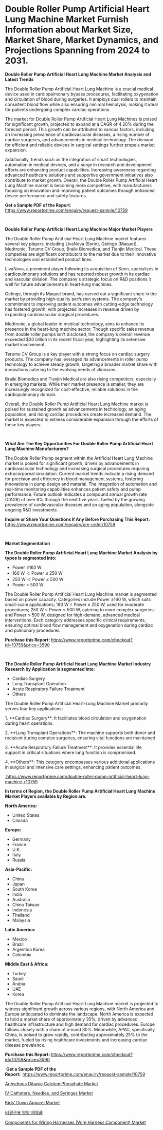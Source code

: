 <p><h1>Double Roller Pump Artificial Heart Lung Machine Market Furnish Information about Market Size, Market Share, Market Dynamics, and Projections Spanning from 2024 to 2031.</h1></p><p><strong>Double Roller Pump Artificial Heart Lung Machine Market Analysis and Latest Trends</strong></p>
<p><p>The Double Roller Pump Artificial Heart Lung Machine is a crucial medical device used in cardiopulmonary bypass procedures, facilitating oxygenation and circulation of blood during surgeries. It employs dual rollers to maintain consistent blood flow while also ensuring minimal hemolysis, making it ideal for patients undergoing complex cardiac operations.</p><p>The market for Double Roller Pump Artificial Heart Lung Machines is poised for significant growth, projected to expand at a CAGR of 4.20% during the forecast period. This growth can be attributed to various factors, including an increasing prevalence of cardiovascular diseases, a rising number of cardiac surgeries, and advancements in medical technology. The demand for efficient and reliable devices in surgical settings further propels market expansion.</p><p>Additionally, trends such as the integration of smart technologies, automation in medical devices, and a surge in research and development efforts are enhancing product capabilities. Increasing awareness regarding advanced healthcare solutions and supportive government initiatives also contribute to market growth. Overall, the Double Roller Pump Artificial Heart Lung Machine market is becoming more competitive, with manufacturers focusing on innovation and improving patient outcomes through enhanced device performance and safety features.</p></p>
<p><strong>Get a Sample PDF of the Report:&nbsp;</strong> <a href="https://www.reportprime.com/enquiry/request-sample/10759">https://www.reportprime.com/enquiry/request-sample/10759</a></p>
<p>&nbsp;</p>
<p><strong>Double Roller Pump Artificial Heart Lung Machine Major Market Players</strong></p>
<p><p>The Double Roller Pump Artificial Heart Lung Machine market features several key players, including LivaNova (Sorin), Getinge (Maquet), Medtronic, Terumo CV Group, Braile Biomedica, and Tianjin Medical. These companies are significant contributors to the market due to their innovative technologies and established product lines.</p><p>LivaNova, a prominent player following its acquisition of Sorin, specializes in cardiopulmonary solutions and has reported robust growth in its cardiac and vascular division. The company's strategic focus on R&D positions it well for future advancements in heart-lung machines.</p><p>Getinge, through its Maquet brand, has carved out a significant share in the market by providing high-quality perfusion systems. The company's commitment to improving patient outcomes with cutting-edge technology has fostered growth, with projected increases in revenue driven by expanding cardiovascular surgical procedures.</p><p>Medtronic, a global leader in medical technology, aims to enhance its presence in the heart-lung machine sector. Though specific sales revenue from double roller pumps isn't disclosed, the company's overall revenue exceeded $30 billion in its recent fiscal year, highlighting its extensive market involvement.</p><p>Terumo CV Group is a key player with a strong focus on cardiac surgery products. The company has leveraged its advancements in roller pump technology to achieve steady growth, targeting a broader market share with innovations catering to the evolving needs of clinicians.</p><p>Braile Biomedica and Tianjin Medical are also rising competitors, especially in emerging markets. While their market presence is smaller, they are increasingly recognized for cost-effective, reliable solutions in the cardiopulmonary domain.</p><p>Overall, the Double Roller Pump Artificial Heart Lung Machine market is poised for sustained growth as advancements in technology, an aging population, and rising cardiac procedures create increased demand. The market is expected to witness considerable expansion through the efforts of these key players.</p></p>
<p>&nbsp;</p>
<p><strong>What Are The Key Opportunities For Double Roller Pump Artificial Heart Lung Machine Manufacturers?</strong></p>
<p><p>The Double Roller Pump segment within the Artificial Heart Lung Machine market is poised for significant growth, driven by advancements in cardiovascular technology and increasing surgical procedures requiring extracorporeal circulation. Current market trends indicate a rising demand for precision and efficiency in blood management systems, fostering innovations in pump design and material. The integration of automation and real-time monitoring capabilities enhances patient safety and pump performance. Future outlook indicates a compound annual growth rate (CAGR) of over 6% through the next five years, fueled by the growing prevalence of cardiovascular diseases and an aging population, alongside ongoing R&D investments.</p></p>
<p><strong>Inquire or Share Your Questions If Any Before Purchasing This Report:</strong> <a href="https://www.reportprime.com/enquiry/pre-order/10759">https://www.reportprime.com/enquiry/pre-order/10759</a></p>
<p>&nbsp;</p>
<p><strong>Market Segmentation</strong></p>
<p><strong>The Double Roller Pump Artificial Heart Lung Machine Market Analysis by types is segmented into:</strong></p>
<p><ul><li>Power ≤160 W</li><li>160 W ＜ Power ≤ 250 W</li><li>250 W ＜ Power ≤ 500 W</li><li>Power > 500 W</li></ul></p>
<p><p>The Double Roller Pump Artificial Heart Lung Machine market is segmented based on power capacity. Categories include Power ≤160 W, which suits small-scale applications; 160 W < Power ≤ 250 W, used for moderate procedures; 250 W < Power ≤ 500 W, catering to more complex surgeries; and Power > 500 W, designed for high-demand, advanced medical interventions. Each category addresses specific clinical requirements, ensuring optimal blood flow management and oxygenation during cardiac and pulmonary procedures.</p></p>
<p><strong>Purchase this Report:&nbsp;</strong><a href="https://www.reportprime.com/checkout?id=10759&price=3590">https://www.reportprime.com/checkout?id=10759&price=3590</a></p>
<p>&nbsp;</p>
<p><strong>The Double Roller Pump Artificial Heart Lung Machine Market Industry Research by Application is segmented into:</strong></p>
<p><ul><li>Cardiac Surgery</li><li>Lung Transplant Operation</li><li>Acute Respiratory Failure Treatment</li><li>Others</li></ul></p>
<p><p>The Double Roller Pump Artificial Heart-Lung Machine Market primarily serves four key applications: </p><p>1. **Cardiac Surgery**: It facilitates blood circulation and oxygenation during heart operations.</p><p>2. **Lung Transplant Operations**: The machine supports both donor and recipient during complex surgeries, ensuring vital functions are maintained.</p><p>3. **Acute Respiratory Failure Treatment**: It provides essential life support in critical situations where lung function is compromised.</p><p>4. **Others**: This category encompasses various additional applications in surgical and intensive care settings, enhancing patient outcomes.</p></p>
<p><a href="https://www.reportprime.com/double-roller-pump-artificial-heart-lung-machine-r10759">&nbsp;https://www.reportprime.com/double-roller-pump-artificial-heart-lung-machine-r10759</a></p>
<p><strong>In terms of Region, the Double Roller Pump Artificial Heart Lung Machine Market Players available by Region are:</strong></p>
<p>
    <p> <strong> North America: </strong>
        <ul>
            <li>United States</li>
            <li>Canada</li>
        </ul>
        </p> 
    <p> <strong> Europe: </strong>
        <ul>
            <li>Germany</li>
            <li>France</li>
            <li>U.K.</li>
            <li>Italy</li>
            <li>Russia</li>
        </ul>
        </p> 
    <p> <strong> Asia-Pacific: </strong>
        <ul>
            <li>China</li>
            <li>Japan</li>
            <li>South Korea</li>
            <li>India</li>
            <li>Australia</li>
            <li>China Taiwan</li>
            <li>Indonesia</li>
            <li>Thailand</li>
            <li>Malaysia</li>
        </ul>
        </p> 
    <p> <strong> Latin America: </strong>
        <ul>
            <li>Mexico</li>
            <li>Brazil</li>
            <li>Argentina Korea</li>
            <li>Colombia</li>
        </ul>
        </p> 
    <p> <strong> Middle East & Africa: </strong>
        <ul>
            <li>Turkey</li>
            <li>Saudi</li>
            <li>Arabia</li>
            <li>UAE</li>
            <li>Korea</li>
        </ul>
    </p>
    </p>
<p><p>The Double Roller Pump Artificial Heart Lung Machine market is projected to witness significant growth across various regions, with North America and Europe anticipated to dominate the landscape. North America is expected to hold a market share of approximately 35%, driven by advanced healthcare infrastructure and high demand for cardiac procedures. Europe follows closely with a share of around 30%. Meanwhile, APAC, specifically China, is poised to grow rapidly, contributing approximately 25% to the market, fueled by rising healthcare investments and increasing cardiac disease prevalence.</p></p>
<p><strong>Purchase this Report: </strong><a href="https://www.reportprime.com/checkout?id=10759&price=3590">https://www.reportprime.com/checkout?id=10759&price=3590</a></p>
<p>&nbsp;<strong>Get a Sample PDF of the Report:&nbsp;&nbsp;</strong><a href="https://www.reportprime.com/enquiry/request-sample/10759">https://www.reportprime.com/enquiry/request-sample/10759</a></p>
<p><strong></strong></p>
<p><p><a href="https://www.linkedin.com/pulse/analyzing-anhydrous-dibasic-calcium-phosphate-market-dynamics-ga5me?trackingId=apFr%2FIPVRVWq449wDnw1OQ%3D%3D">Anhydrous Dibasic Calcium Phosphate Market</a></p><p><a href="https://medium.com/@joeyojholms59/the-global-iv-catheters-needles-and-syringes-market-is-at-the-forefront-of-innovation-driving-6264e17be5e5">IV Catheters, Needles, and Syringes Market</a></p><p><a href="https://medium.com/@joeyojholms59/the-market-for-kids-down-apparel-market-is-examined-in-this-report-along-with-the-factors-that-379bb0f88386">Kids’ Down Apparel Market</a></p><p><a href="https://medium.com/@avaoneill70/parenteral-nutrition-medicament-market-%EC%9D%98-%EA%B8%80%EB%A1%9C%EB%B2%8C-%EC%8B%9C%EC%9E%A5-%EA%B0%9C%EC%9A%94%EB%8A%94-%EC%A0%84-%EC%84%B8%EA%B3%84-%EB%B0%8F-%EC%A3%BC%EC%9A%94-%EC%8B%9C%EC%9E%A5%EC%9D%98-%EC%82%B0%EC%97%85%EC%97%90-%EC%98%81%ED%96%A5%EC%9D%84-%EB%AF%B8%EC%B9%98%EB%8A%94-%EC%A3%BC%EC%9A%94-%ED%8A%B8%EB%A0%8C%EB%93%9C%EC%97%90-%EB%8C%80%ED%95%9C-%EB%8F%85%ED%8A%B9%ED%95%9C-%EA%B4%80%EC%A0%90%EC%9D%84-c0aa8a30fcd7">비경구용 영양 의약품</a></p><p><a href="https://issuu.com/reportprime-2/docs/components-for-wiring-harnesses-wir_766a6bebc898d7">Components for Wiring Harnesses (Wire Harness Component) Market</a></p></p>